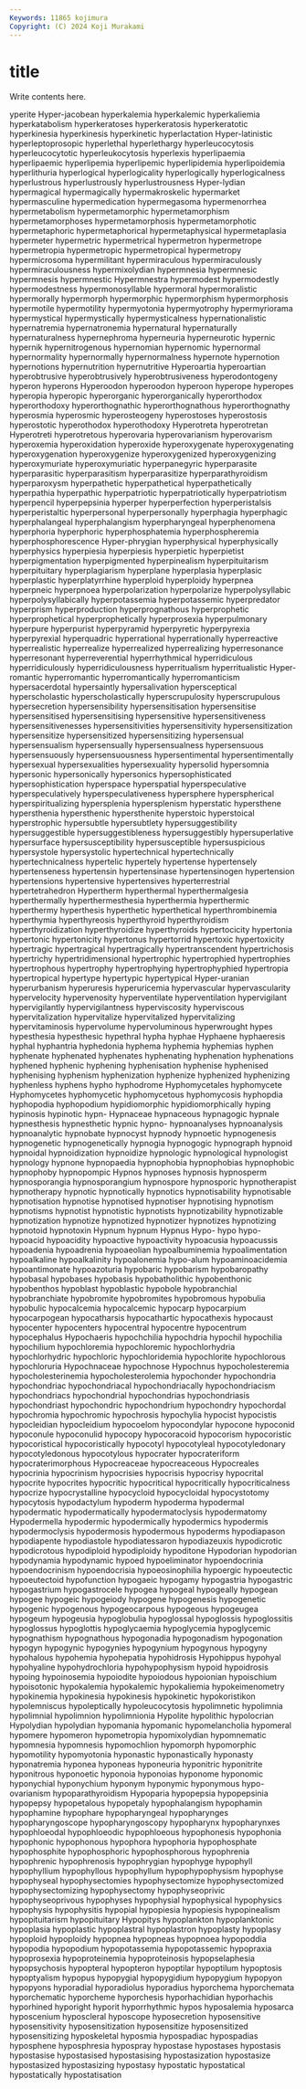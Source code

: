 ```yaml
---
Keywords: 11865 kojimura
Copyright: (C) 2024 Koji Murakami
---
```


# title

Write contents here.



yperite Hyper-jacobean hyperkalemia hyperkalemic hyperkaliemia hyperkatabolism hyperkeratoses
hyperkeratosis hyperkeratotic hyperkinesia hyperkinesis hyperkinetic hyperlactation Hyper-latinistic hyperleptoprosopic hyperlethal hyperlethargy
hyperleucocytosis hyperleucocytotic hyperleukocytosis hyperlexis hyperlipaemia hyperlipaemic hyperlipemia hyperlipemic hyperlipidemia hyperlipoidemia
hyperlithuria hyperlogical hyperlogicality hyperlogically hyperlogicalness hyperlustrous hyperlustrously hyperlustrousness Hyper-lydian hypermagical
hypermagically hypermakroskelic hypermarket hypermasculine hypermedication hypermegasoma hypermenorrhea hypermetabolism hypermetamorphic hypermetamorphism
hypermetamorphoses hypermetamorphosis hypermetamorphotic hypermetaphoric hypermetaphorical hypermetaphysical hypermetaplasia hypermeter hypermetric hypermetrical
hypermetron hypermetrope hypermetropia hypermetropic hypermetropical hypermetropy hypermicrosoma hypermilitant hypermiraculous hypermiraculously
hypermiraculousness hypermixolydian hypermnesia hypermnesic hypermnesis hypermnestic Hypermnestra hypermodest hypermodestly hypermodestness
hypermonosyllable hypermoral hypermoralistic hypermorally hypermorph hypermorphic hypermorphism hypermorphosis hypermotile hypermotility
hypermyotonia hypermyotrophy hypermyriorama hypermystical hypermystically hypermysticalness hypernationalistic hypernatremia hypernatronemia hypernatural
hypernaturally hypernaturalness hypernephroma hyperneuria hyperneurotic hypernic hypernik hypernitrogenous hypernomian hypernomic
hypernormal hypernormality hypernormally hypernormalness hypernote hypernotion hypernotions hypernutrition hypernutritive Hyperoartia
hyperoartian hyperobtrusive hyperobtrusively hyperobtrusiveness hyperodontogeny hyperon hyperons Hyperoodon hyperoodon hyperoon
hyperope hyperopes hyperopia hyperopic hyperorganic hyperorganically hyperorthodox hyperorthodoxy hyperorthognathic hyperorthognathous
hyperorthognathy hyperosmia hyperosmic hyperosteogeny hyperostoses hyperostosis hyperostotic hyperothodox hyperothodoxy Hyperotreta
hyperotretan Hyperotreti hyperotretous hyperovaria hyperovarianism hyperovarism hyperoxemia hyperoxidation hyperoxide hyperoxygenate
hyperoxygenating hyperoxygenation hyperoxygenize hyperoxygenized hyperoxygenizing hyperoxymuriate hyperoxymuriatic hyperpanegyric hyperparasite hyperparasitic
hyperparasitism hyperparasitize hyperparathyroidism hyperparoxysm hyperpathetic hyperpathetical hyperpathetically hyperpathia hyperpathic hyperpatriotic
hyperpatriotically hyperpatriotism hyperpencil hyperpepsinia hyperper hyperperfection hyperperistalsis hyperperistaltic hyperpersonal hyperpersonally
hyperphagia hyperphagic hyperphalangeal hyperphalangism hyperpharyngeal hyperphenomena hyperphoria hyperphoric hyperphosphatemia hyperphospheremia
hyperphosphorescence Hyper-phrygian hyperphysical hyperphysically hyperphysics hyperpiesia hyperpiesis hyperpietic hyperpietist hyperpigmentation
hyperpigmented hyperpinealism hyperpituitarism hyperpituitary hyperplagiarism hyperplane hyperplasia hyperplasic hyperplastic hyperplatyrrhine
hyperploid hyperploidy hyperpnea hyperpneic hyperpnoea hyperpolarization hyperpolarize hyperpolysyllabic hyperpolysyllabically hyperpotassemia
hyperpotassemic hyperpredator hyperprism hyperproduction hyperprognathous hyperprophetic hyperprophetical hyperprophetically hyperprosexia hyperpulmonary
hyperpure hyperpurist hyperpyramid hyperpyretic hyperpyrexia hyperpyrexial hyperquadric hyperrational hyperrationally hyperreactive
hyperrealistic hyperrealize hyperrealized hyperrealizing hyperresonance hyperresonant hyperreverential hyperrhythmical hyperridiculous hyperridiculously
hyperridiculousness hyperritualism hyperritualistic Hyper-romantic hyperromantic hyperromantically hyperromanticism hypersacerdotal hypersaintly hypersalivation
hypersceptical hyperscholastic hyperscholastically hyperscrupulosity hyperscrupulous hypersecretion hypersensibility hypersensitisation hypersensitise hypersensitised
hypersensitising hypersensitive hypersensitiveness hypersensitivenesses hypersensitivities hypersensitivity hypersensitization hypersensitize hypersensitized hypersensitizing
hypersensual hypersensualism hypersensually hypersensualness hypersensuous hypersensuously hypersensuousness hypersentimental hypersentimentally hypersexual
hypersexualities hypersexuality hypersolid hypersomnia hypersonic hypersonically hypersonics hypersophisticated hypersophistication hyperspace
hyperspatial hyperspeculative hyperspeculatively hyperspeculativeness hypersphere hyperspherical hyperspiritualizing hypersplenia hypersplenism hyperstatic
hypersthene hypersthenia hypersthenic hypersthenite hyperstoic hyperstoical hyperstrophic hypersubtle hypersubtlety hypersuggestibility
hypersuggestible hypersuggestibleness hypersuggestibly hypersuperlative hypersurface hypersusceptibility hypersusceptible hypersuspicious hypersystole hypersystolic
hypertechnical hypertechnically hypertechnicalness hypertelic hypertely hypertense hypertensely hypertenseness hypertensin hypertensinase
hypertensinogen hypertension hypertensions hypertensive hypertensives hyperterrestrial hypertetrahedron Hypertherm hyperthermal hyperthermalgesia
hyperthermally hyperthermesthesia hyperthermia hyperthermic hyperthermy hyperthesis hyperthetic hyperthetical hyperthrombinemia hyperthymia
hyperthyreosis hyperthyroid hyperthyroidism hyperthyroidization hyperthyroidize hyperthyroids hypertocicity hypertonia hypertonic hypertonicity
hypertonus hypertorrid hypertoxic hypertoxicity hypertragic hypertragical hypertragically hypertranscendent hypertrichosis hypertrichy
hypertridimensional hypertrophic hypertrophied hypertrophies hypertrophous hypertrophy hypertrophying hypertrophyphied hypertropia hypertropical
hypertype hypertypic hypertypical Hyper-uranian hyperurbanism hyperuresis hyperuricemia hypervascular hypervascularity hypervelocity
hypervenosity hyperventilate hyperventilation hypervigilant hypervigilantly hypervigilantness hyperviscosity hyperviscous hypervitalization hypervitalize
hypervitalized hypervitalizing hypervitaminosis hypervolume hypervoluminous hyperwrought hypes hypesthesia hypesthesic hypethral
hypha hyphae Hyphaene hyphaeresis hyphal hyphantria hyphedonia hyphema hyphemia hyphemias
hyphen hyphenate hyphenated hyphenates hyphenating hyphenation hyphenations hyphened hyphenic hyphening
hyphenisation hyphenise hyphenised hyphenising hyphenism hyphenization hyphenize hyphenized hyphenizing hyphenless
hyphens hypho hyphodrome Hyphomycetales hyphomycete Hyphomycetes hyphomycetic hyphomycetous hyphomycosis hyphopdia
hyphopodia hyphopodium hypidiomorphic hypidiomorphically hyping hypinosis hypinotic hypn- Hypnaceae hypnaceous
hypnagogic hypnale hypnesthesis hypnesthetic hypnic hypno- hypnoanalyses hypnoanalysis hypnoanalytic hypnobate
hypnocyst hypnody hypnoetic hypnogenesis hypnogenetic hypnogenetically hypnogia hypnogogic hypnograph hypnoid
hypnoidal hypnoidization hypnoidize hypnologic hypnological hypnologist hypnology hypnone hypnopaedia hypnophobia
hypnophobias hypnophobic hypnophoby hypnopompic Hypnos hypnoses hypnosis hypnosperm hypnosporangia hypnosporangium
hypnospore hypnosporic hypnotherapist hypnotherapy hypnotic hypnotically hypnotics hypnotisability hypnotisable hypnotisation
hypnotise hypnotised hypnotiser hypnotising hypnotism hypnotisms hypnotist hypnotistic hypnotists hypnotizability
hypnotizable hypnotization hypnotize hypnotized hypnotizer hypnotizes hypnotizing hypnotoid hypnotoxin Hypnum
hypnum Hypnus Hypo- hypo hypo- hypoacid hypoacidity hypoactive hypoactivity hypoacusia
hypoacussis hypoadenia hypoadrenia hypoaeolian hypoalbuminemia hypoalimentation hypoalkaline hypoalkalinity hypoalonemia hypo-alum
hypoaminoacidemia hypoantimonate hypoazoturia hypobaric hypobarism hypobaropathy hypobasal hypobases hypobasis hypobatholithic
hypobenthonic hypobenthos hypoblast hypoblastic hypobole hypobranchial hypobranchiate hypobromite hypobromites hypobromous
hypobulia hypobulic hypocalcemia hypocalcemic hypocarp hypocarpium hypocarpogean hypocatharsis hypocathartic hypocathexis
hypocaust hypocenter hypocenters hypocentral hypocentre hypocentrum hypocephalus Hypochaeris hypochchilia hypochdria
hypochil hypochilia hypochilium hypochloremia hypochloremic hypochlorhydria hypochlorhydric hypochloric hypochloridemia hypochlorite
hypochlorous hypochloruria Hypochnaceae hypochnose Hypochnus hypocholesteremia hypocholesterinemia hypocholesterolemia hypochonder hypochondria
hypochondriac hypochondriacal hypochondriacally hypochondriacism hypochondriacs hypochondrial hypochondrias hypochondriasis hypochondriast hypochondric
hypochondrium hypochondry hypochordal hypochromia hypochromic hypochrosis hypochylia hypocist hypocistis hypocleidian
hypocleidium hypocoelom hypocondylar hypocone hypoconid hypoconule hypoconulid hypocopy hypocoracoid hypocorism
hypocoristic hypocoristical hypocoristically hypocotyl hypocotyleal hypocotyledonary hypocotyledonous hypocotylous hypocrater hypocrateriform
hypocraterimorphous Hypocreaceae hypocreaceous Hypocreales hypocrinia hypocrinism hypocrisies hypocrisis hypocrisy hypocrital
hypocrite hypocrites hypocritic hypocritical hypocritically hypocriticalness hypocrize hypocrystalline hypocycloid hypocycloidal
hypocystotomy hypocytosis hypodactylum hypoderm hypoderma hypodermal hypodermatic hypodermatically hypodermatoclysis hypodermatomy
Hypodermella hypodermic hypodermically hypodermics hypodermis hypodermoclysis hypodermosis hypodermous hypoderms hypodiapason
hypodiapente hypodiastole hypodiatessaron hypodiazeuxis hypodicrotic hypodicrotous hypodiploid hypodiploidy hypoditone Hypodorian
hypodorian hypodynamia hypodynamic hypoed hypoeliminator hypoendocrinia hypoendocrinism hypoendocrisia hypoeosinophilia hypoergic
hypoeutectic hypoeutectoid hypofunction hypogaeic hypogamy hypogastria hypogastric hypogastrium hypogastrocele hypogea
hypogeal hypogeally hypogean hypogee hypogeic hypogeiody hypogene hypogenesis hypogenetic hypogenic
hypogenous hypogeocarpous hypogeous hypogeugea hypogeum hypogeusia hypoglobulia hypoglossal hypoglossis hypoglossitis
hypoglossus hypoglottis hypoglycaemia hypoglycemia hypoglycemic hypognathism hypognathous hypogonadia hypogonadism hypogonation
hypogyn hypogynic hypogynies hypogynium hypogynous hypogyny hypohalous hypohemia hypohepatia hypohidrosis
Hypohippus hypohyal hypohyaline hypohydrochloria hypohypophysism hypoid hypoidrosis hypoing hypoinosemia hypoiodite
hypoiodous hypoionian hypoischium hypoisotonic hypokalemia hypokalemic hypokaliemia hypokeimenometry hypokinemia hypokinesia
hypokinesis hypokinetic hypokoristikon hypolemniscus hypoleptically hypoleucocytosis hypolimnetic hypolimnia hypolimnial hypolimnion
hypolimnionia Hypolite hypolithic hypolocrian Hypolydian hypolydian hypomania hypomanic hypomelancholia hypomeral
hypomere hypomeron hypometropia hypomixolydian hypomnematic hypomnesia hypomnesis hypomochlion hypomorph hypomorphic
hypomotility hypomyotonia hyponastic hyponastically hyponasty hyponatremia hyponea hyponeas hyponeuria hyponitric
hyponitrite hyponitrous hyponoetic hyponoia hyponoias hyponome hyponomic hyponychial hyponychium hyponym
hyponymic hyponymous hypo-ovarianism hypoparathyroidism Hypoparia hypopepsia hypopepsinia hypopepsy hypopetalous hypopetaly
hypophalangism hypophamin hypophamine hypophare hypopharyngeal hypopharynges hypopharyngoscope hypopharyngoscopy hypopharynx hypopharynxes
hypophloeodal hypophloeodic hypophloeous hypophonesis hypophonia hypophonic hypophonous hypophora hypophoria hypophosphate
hypophosphite hypophosphoric hypophosphorous hypophrenia hypophrenic hypophrenosis hypophrygian hypophyge hypophyll hypophyllium
hypophyllous hypophyllum hypophypophysism hypophyse hypophyseal hypophysectomies hypophysectomize hypophysectomized hypophysectomizing hypophysectomy
hypophyseoprivic hypophyseoprivous hypophyses hypophysial hypophysical hypophysics hypophysis hypophysitis hypopial hypopiesia
hypopiesis hypopinealism hypopituitarism hypopituitary Hypopitys hypoplankton hypoplanktonic hypoplasia hypoplastic hypoplastral
hypoplastron hypoplasty hypoplasy hypoploid hypoploidy hypopnea hypopneas hypopnoea hypopoddia hypopodia
hypopodium hypopotassemia hypopotassemic hypopraxia hypoprosexia hypoproteinemia hypoproteinosis hypopselaphesia hypopsychosis hypopteral
hypopteron hypoptilar hypoptilum hypoptosis hypoptyalism hypopus hypopygial hypopygidium hypopygium hypopyon
hypopyons hyporadial hyporadiolus hyporadius hyporchema hyporchemata hyporchematic hyporcheme hyporchesis hyporhachidian
hyporhachis hyporhined hyporight hyporit hyporrhythmic hypos hyposalemia hyposarca hyposcenium hyposcleral
hyposcope hyposecretion hyposensitive hyposensitivity hyposensitization hyposensitize hyposensitized hyposensitizing hyposkeletal hyposmia
hypospadiac hypospadias hyposphene hyposphresia hypospray hypostase hypostases hypostasis hypostasise hypostasised
hypostasising hypostasization hypostasize hypostasized hypostasizing hypostasy hypostatic hypostatical hypostatically hypostatisation
